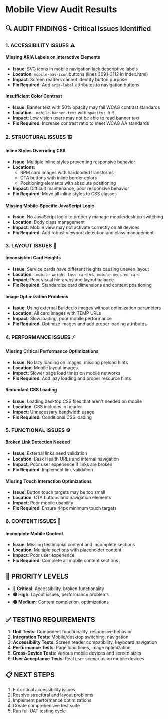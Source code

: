 # Mobile View Audit Results

## 🔍 **AUDIT FINDINGS** - Critical Issues Identified

### 1. **ACCESSIBILITY ISSUES** ⚠️

#### **Missing ARIA Labels on Interactive Elements**
- **Issue**: SVG icons in mobile navigation lack descriptive labels
- **Location**: `mobile-nav-icon` buttons (lines 3091-3112 in index.html)
- **Impact**: Screen readers cannot identify button purpose
- **Fix Required**: Add `aria-label` attributes to navigation buttons

#### **Insufficient Color Contrast**
- **Issue**: Banner text with 50% opacity may fail WCAG contrast standards
- **Location**: `.mobile-banner-text` with `opacity: 0.5`
- **Impact**: Low vision users may not be able to read banner text
- **Fix Required**: Increase contrast ratio to meet WCAG AA standards

### 2. **STRUCTURAL ISSUES** 🏗️

#### **Inline Styles Overriding CSS**
- **Issue**: Multiple inline styles preventing responsive behavior
- **Locations**: 
  - RPM card images with hardcoded transforms
  - CTA buttons with inline border colors
  - Positioning elements with absolute positioning
- **Impact**: Difficult maintenance, poor responsive behavior
- **Fix Required**: Move all inline styles to CSS classes

#### **Missing Mobile-Specific JavaScript Logic**
- **Issue**: No JavaScript logic to properly manage mobile/desktop switching
- **Location**: Body class management
- **Impact**: Mobile view may not activate correctly on all devices
- **Fix Required**: Add robust viewport detection and class management

### 3. **LAYOUT ISSUES** 📱

#### **Inconsistent Card Heights**
- **Issue**: Service cards have different heights causing uneven layout
- **Location**: `.mobile-weight-loss-card` vs `.mobile-mens-ed-card`
- **Impact**: Poor visual hierarchy and layout balance
- **Fix Required**: Standardize card dimensions and content positioning

#### **Image Optimization Problems**
- **Issue**: Using external Builder.io images without optimization parameters
- **Location**: All card images with TEMP URLs
- **Impact**: Slow loading, poor mobile performance
- **Fix Required**: Optimize images and add proper loading attributes

### 4. **PERFORMANCE ISSUES** ⚡

#### **Missing Critical Performance Optimizations**
- **Issue**: No lazy loading on images, missing preload hints
- **Location**: Mobile layout images
- **Impact**: Slower page load times on mobile networks
- **Fix Required**: Add lazy loading and proper resource hints

#### **Redundant CSS Loading**
- **Issue**: Loading desktop CSS files that aren't needed on mobile
- **Location**: CSS includes in header
- **Impact**: Unnecessary bandwidth usage
- **Fix Required**: Conditional CSS loading

### 5. **FUNCTIONAL ISSUES** ⚙️

#### **Broken Link Detection Needed**
- **Issue**: External links need validation
- **Location**: Bask Health URLs and internal navigation
- **Impact**: Poor user experience if links are broken
- **Fix Required**: Implement link validation

#### **Missing Touch Interaction Optimizations**
- **Issue**: Button touch targets may be too small
- **Location**: CTA buttons and navigation elements
- **Impact**: Poor mobile usability
- **Fix Required**: Ensure 44px minimum touch targets

### 6. **CONTENT ISSUES** 📝

#### **Incomplete Mobile Content**
- **Issue**: Missing testimonial content and incomplete sections
- **Location**: Multiple sections with placeholder content
- **Impact**: Poor user experience
- **Fix Required**: Complete all mobile content sections

## 🎯 **PRIORITY LEVELS**
- **🔴 Critical**: Accessibility, broken functionality
- **🟡 High**: Layout issues, performance problems
- **🟢 Medium**: Content completion, optimizations

## ✅ **TESTING REQUIREMENTS**
1. **Unit Tests**: Component functionality, responsive behavior
2. **Integration Tests**: Mobile/desktop switching, navigation
3. **Accessibility Tests**: Screen reader compatibility, keyboard navigation
4. **Performance Tests**: Page load times, image optimization
5. **Cross-Device Tests**: Various mobile devices and screen sizes
6. **User Acceptance Tests**: Real user scenarios on mobile devices

## 📋 **NEXT STEPS**
1. Fix critical accessibility issues
2. Resolve structural and layout problems
3. Implement performance optimizations
4. Create comprehensive test suite
5. Run full UAT testing cycle
